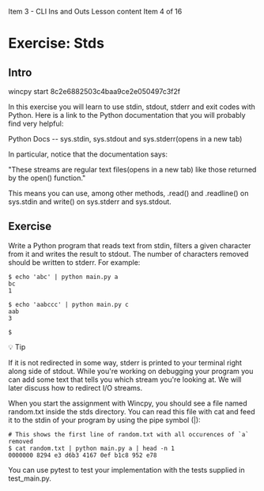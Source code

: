 Item 3 - CLI Ins and Outs
Lesson content
Item 4 of 16
# Exercise: Stds
## Intro

wincpy start 8c2e6882503c4baa9ce2e050497c3f2f

In this exercise you will learn to use stdin, stdout, stderr and exit codes with Python. Here is a link to the Python documentation that you will probably find very helpful:

Python Docs -- sys.stdin, sys.stdout and sys.stderr(opens in a new tab)

In particular, notice that the documentation says:

"These streams are regular text files(opens in a new tab) like those returned by the open() function."

This means you can use, among other methods, .read() and .readline() on sys.stdin and write() on sys.stderr and sys.stdout.

## Exercise

Write a Python program that reads text from stdin, filters a given character from it and writes the result to stdout. The number of characters removed should be written to stderr. For example:

```
$ echo 'abc' | python main.py a
bc
1

$ echo 'aabccc' | python main.py c
aab
3

$
```
💡 Tip

If it is not redirected in some way, stderr is printed to your terminal right along side of stdout. While you're working on debugging your program you can add some text that tells you which stream you're looking at. We will later discuss how to redirect I/O streams.

When you start the assignment with Wincpy, you should see a file named random.txt inside the stds directory. You can read this file with cat and feed it to the stdin of your program by using the pipe symbol (|):

```
# This shows the first line of random.txt with all occurences of `a` removed
$ cat random.txt | python main.py a | head -n 1
0000000 8294 e3 d6b3 4167 0ef b1c8 952 e78
```
You can use pytest to test your implementation with the tests supplied in test_main.py.